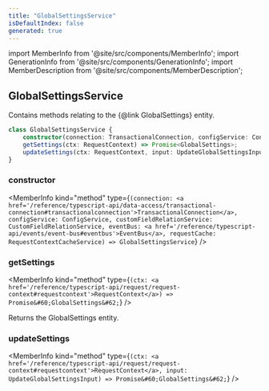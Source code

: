 ```yaml
---
title: "GlobalSettingsService"
isDefaultIndex: false
generated: true
---
```

<!-- This file was generated from the Vendure source. Do not modify. Instead, re-run the "docs:build" script -->
import MemberInfo from '@site/src/components/MemberInfo';
import GenerationInfo from '@site/src/components/GenerationInfo';
import MemberDescription from '@site/src/components/MemberDescription';


## GlobalSettingsService

<GenerationInfo sourceFile="packages/core/src/service/services/global-settings.service.ts" sourceLine="22" packageName="@vendure/core" />

Contains methods relating to the {@link GlobalSettings} entity.

```ts title="Signature"
class GlobalSettingsService {
    constructor(connection: TransactionalConnection, configService: ConfigService, customFieldRelationService: CustomFieldRelationService, eventBus: EventBus, requestCache: RequestContextCacheService)
    getSettings(ctx: RequestContext) => Promise<GlobalSettings>;
    updateSettings(ctx: RequestContext, input: UpdateGlobalSettingsInput) => Promise<GlobalSettings>;
}
```

<div className="members-wrapper">

### constructor

<MemberInfo kind="method" type={`(connection: <a href='/reference/typescript-api/data-access/transactional-connection#transactionalconnection'>TransactionalConnection</a>, configService: ConfigService, customFieldRelationService: CustomFieldRelationService, eventBus: <a href='/reference/typescript-api/events/event-bus#eventbus'>EventBus</a>, requestCache: RequestContextCacheService) => GlobalSettingsService`}   />


### getSettings

<MemberInfo kind="method" type={`(ctx: <a href='/reference/typescript-api/request/request-context#requestcontext'>RequestContext</a>) => Promise&#60;GlobalSettings&#62;`}   />

Returns the GlobalSettings entity.
### updateSettings

<MemberInfo kind="method" type={`(ctx: <a href='/reference/typescript-api/request/request-context#requestcontext'>RequestContext</a>, input: UpdateGlobalSettingsInput) => Promise&#60;GlobalSettings&#62;`}   />




</div>
